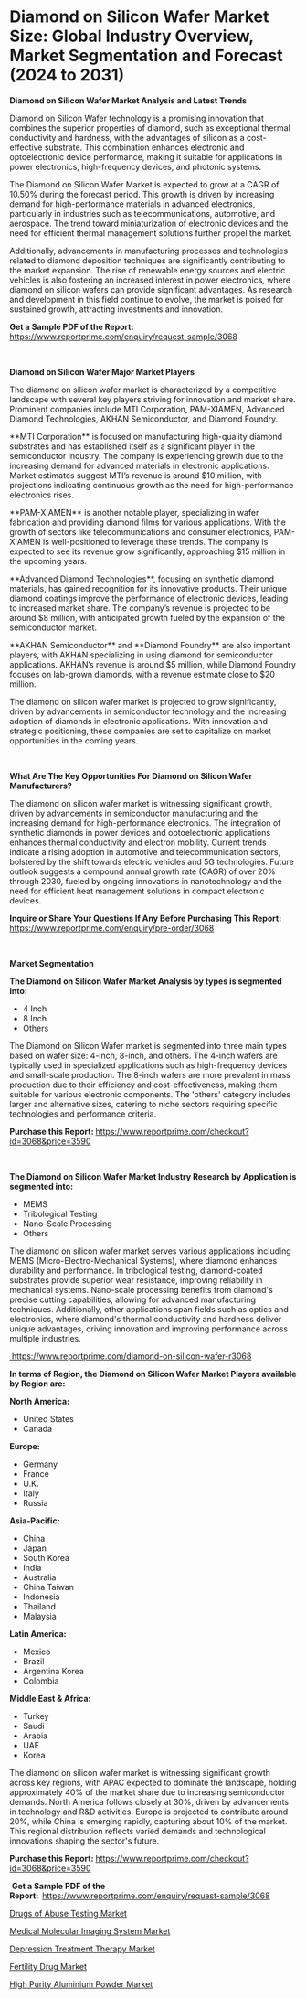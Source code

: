 <p><h1>Diamond on Silicon Wafer Market Size: Global Industry Overview, Market Segmentation and Forecast (2024 to 2031)</h1></p><p><strong>Diamond on Silicon Wafer Market Analysis and Latest Trends</strong></p>
<p><p>Diamond on Silicon Wafer technology is a promising innovation that combines the superior properties of diamond, such as exceptional thermal conductivity and hardness, with the advantages of silicon as a cost-effective substrate. This combination enhances electronic and optoelectronic device performance, making it suitable for applications in power electronics, high-frequency devices, and photonic systems.</p><p>The Diamond on Silicon Wafer Market is expected to grow at a CAGR of 10.50% during the forecast period. This growth is driven by increasing demand for high-performance materials in advanced electronics, particularly in industries such as telecommunications, automotive, and aerospace. The trend toward miniaturization of electronic devices and the need for efficient thermal management solutions further propel the market.</p><p>Additionally, advancements in manufacturing processes and technologies related to diamond deposition techniques are significantly contributing to the market expansion. The rise of renewable energy sources and electric vehicles is also fostering an increased interest in power electronics, where diamond on silicon wafers can provide significant advantages. As research and development in this field continue to evolve, the market is poised for sustained growth, attracting investments and innovation.</p></p>
<p><strong>Get a Sample PDF of the Report:&nbsp;</strong> <a href="https://www.reportprime.com/enquiry/request-sample/3068">https://www.reportprime.com/enquiry/request-sample/3068</a></p>
<p>&nbsp;</p>
<p><strong>Diamond on Silicon Wafer Major Market Players</strong></p>
<p><p>The diamond on silicon wafer market is characterized by a competitive landscape with several key players striving for innovation and market share. Prominent companies include MTI Corporation, PAM-XIAMEN, Advanced Diamond Technologies, AKHAN Semiconductor, and Diamond Foundry. </p><p>**MTI Corporation** is focused on manufacturing high-quality diamond substrates and has established itself as a significant player in the semiconductor industry. The company is experiencing growth due to the increasing demand for advanced materials in electronic applications. Market estimates suggest MTI’s revenue is around $10 million, with projections indicating continuous growth as the need for high-performance electronics rises.</p><p>**PAM-XIAMEN** is another notable player, specializing in wafer fabrication and providing diamond films for various applications. With the growth of sectors like telecommunications and consumer electronics, PAM-XIAMEN is well-positioned to leverage these trends. The company is expected to see its revenue grow significantly, approaching $15 million in the upcoming years.</p><p>**Advanced Diamond Technologies**, focusing on synthetic diamond materials, has gained recognition for its innovative products. Their unique diamond coatings improve the performance of electronic devices, leading to increased market share. The company’s revenue is projected to be around $8 million, with anticipated growth fueled by the expansion of the semiconductor market.</p><p>**AKHAN Semiconductor** and **Diamond Foundry** are also important players, with AKHAN specializing in using diamond for semiconductor applications. AKHAN’s revenue is around $5 million, while Diamond Foundry focuses on lab-grown diamonds, with a revenue estimate close to $20 million. </p><p>The diamond on silicon wafer market is projected to grow significantly, driven by advancements in semiconductor technology and the increasing adoption of diamonds in electronic applications. With innovation and strategic positioning, these companies are set to capitalize on market opportunities in the coming years.</p></p>
<p>&nbsp;</p>
<p><strong>What Are The Key Opportunities For Diamond on Silicon Wafer Manufacturers?</strong></p>
<p><p>The diamond on silicon wafer market is witnessing significant growth, driven by advancements in semiconductor manufacturing and the increasing demand for high-performance electronics. The integration of synthetic diamonds in power devices and optoelectronic applications enhances thermal conductivity and electron mobility. Current trends indicate a rising adoption in automotive and telecommunication sectors, bolstered by the shift towards electric vehicles and 5G technologies. Future outlook suggests a compound annual growth rate (CAGR) of over 20% through 2030, fueled by ongoing innovations in nanotechnology and the need for efficient heat management solutions in compact electronic devices.</p></p>
<p><strong>Inquire or Share Your Questions If Any Before Purchasing This Report:</strong> <a href="https://www.reportprime.com/enquiry/pre-order/3068">https://www.reportprime.com/enquiry/pre-order/3068</a></p>
<p>&nbsp;</p>
<p><strong>Market Segmentation</strong></p>
<p><strong>The Diamond on Silicon Wafer Market Analysis by types is segmented into:</strong></p>
<p><ul><li>4 Inch</li><li>8 Inch</li><li>Others</li></ul></p>
<p><p>The Diamond on Silicon Wafer market is segmented into three main types based on wafer size: 4-inch, 8-inch, and others. The 4-inch wafers are typically used in specialized applications such as high-frequency devices and small-scale production. The 8-inch wafers are more prevalent in mass production due to their efficiency and cost-effectiveness, making them suitable for various electronic components. The 'others' category includes larger and alternative sizes, catering to niche sectors requiring specific technologies and performance criteria.</p></p>
<p><strong>Purchase this Report:&nbsp;</strong><a href="https://www.reportprime.com/checkout?id=3068&price=3590">https://www.reportprime.com/checkout?id=3068&price=3590</a></p>
<p>&nbsp;</p>
<p><strong>The Diamond on Silicon Wafer Market Industry Research by Application is segmented into:</strong></p>
<p><ul><li>MEMS</li><li>Tribological Testing</li><li>Nano-Scale Processing</li><li>Others</li></ul></p>
<p><p>The diamond on silicon wafer market serves various applications including MEMS (Micro-Electro-Mechanical Systems), where diamond enhances durability and performance. In tribological testing, diamond-coated substrates provide superior wear resistance, improving reliability in mechanical systems. Nano-scale processing benefits from diamond's precise cutting capabilities, allowing for advanced manufacturing techniques. Additionally, other applications span fields such as optics and electronics, where diamond's thermal conductivity and hardness deliver unique advantages, driving innovation and improving performance across multiple industries.</p></p>
<p><a href="https://www.reportprime.com/diamond-on-silicon-wafer-r3068">&nbsp;https://www.reportprime.com/diamond-on-silicon-wafer-r3068</a></p>
<p><strong>In terms of Region, the Diamond on Silicon Wafer Market Players available by Region are:</strong></p>
<p>
    <p> <strong> North America: </strong>
        <ul>
            <li>United States</li>
            <li>Canada</li>
        </ul>
        </p> 
    <p> <strong> Europe: </strong>
        <ul>
            <li>Germany</li>
            <li>France</li>
            <li>U.K.</li>
            <li>Italy</li>
            <li>Russia</li>
        </ul>
        </p> 
    <p> <strong> Asia-Pacific: </strong>
        <ul>
            <li>China</li>
            <li>Japan</li>
            <li>South Korea</li>
            <li>India</li>
            <li>Australia</li>
            <li>China Taiwan</li>
            <li>Indonesia</li>
            <li>Thailand</li>
            <li>Malaysia</li>
        </ul>
        </p> 
    <p> <strong> Latin America: </strong>
        <ul>
            <li>Mexico</li>
            <li>Brazil</li>
            <li>Argentina Korea</li>
            <li>Colombia</li>
        </ul>
        </p> 
    <p> <strong> Middle East & Africa: </strong>
        <ul>
            <li>Turkey</li>
            <li>Saudi</li>
            <li>Arabia</li>
            <li>UAE</li>
            <li>Korea</li>
        </ul>
    </p>
    </p>
<p><p>The diamond on silicon wafer market is witnessing significant growth across key regions, with APAC expected to dominate the landscape, holding approximately 40% of the market share due to increasing semiconductor demands. North America follows closely at 30%, driven by advancements in technology and R&D activities. Europe is projected to contribute around 20%, while China is emerging rapidly, capturing about 10% of the market. This regional distribution reflects varied demands and technological innovations shaping the sector's future.</p></p>
<p><strong>Purchase this Report: </strong><a href="https://www.reportprime.com/checkout?id=3068&price=3590">https://www.reportprime.com/checkout?id=3068&price=3590</a></p>
<p>&nbsp;<strong>Get a Sample PDF of the Report:&nbsp;&nbsp;</strong><a href="https://www.reportprime.com/enquiry/request-sample/3068">https://www.reportprime.com/enquiry/request-sample/3068</a></p>
<p><strong></strong></p>
<p><p><a href="https://www.linkedin.com/pulse/drugs-abuse-testing-market-evolution-global-trends-regional-mhpie?trackingId=ECiP0%2FtuQV2J1ZWDUae7jg%3D%3D">Drugs of Abuse Testing Market</a></p><p><a href="https://issuu.com/reportprime-2/docs/medical-molecular-imaging-system-ma_885477b1ca7923">Medical Molecular Imaging System Market</a></p><p><a href="https://www.linkedin.com/pulse/why-should-you-invest-depression-treatment-therapy-market-i39oe?trackingId=pD%2B4H4xoTm69p1INPV7lcA%3D%3D">Depression Treatment Therapy Market</a></p><p><a href="https://www.linkedin.com/pulse/fertility-drug-market-global-regional-analysis-focus-region-gzuxe?trackingId=lJCJlMb4TyuhVJ9M0uq9xw%3D%3D">Fertility Drug Market</a></p><p><a href="https://issuu.com/reportprime-2/docs/high-purity-aluminium-powder-market_4116fc8672dc29">High Purity Aluminium Powder Market</a></p></p>